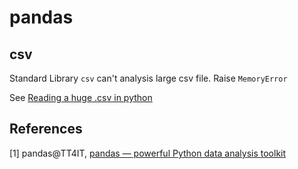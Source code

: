 # pandas

## csv

Standard Library ``csv`` can't analysis large csv file. Raise ``MemoryError``

See [Reading a huge .csv in python](http://stackoverflow.com/questions/17444679/reading-a-huge-csv-in-python)

## References

[1] pandas@TT4IT, [pandas — powerful Python data analysis toolkit](http://tt4it.com/resources/discuss/928/)

